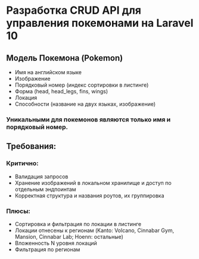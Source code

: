 # Разработка CRUD API для управления покемонами на Laravel 10

## Модель Покемона (Pokemon)
- Имя на английском языке
- Изображение
- Порядковый номер (индекс сортировки в листинге)
- Форма (head, head_legs, fins, wings)
- Локация
- Способности (название на двух языках, изображение)

### Уникальными для покемонов являются только имя и порядковый номер.

## Требования:

### Критично:
- Валидация запросов
- Хранение изображений в локальном хранилище и доступ по отдельным эндпоинтам
- Корректная структура и названия роутов, их группировка

### Плюсы:
- Сортировка и фильтрация по локации в листинге
- Локации отнесены к регионам (Kanto: Volcano, Cinnabar Gym, Mansion, Cinnabar Lab; Hoenn: остальные)
- Вложенность N уровня локаций
- Фильтрация по регионам
